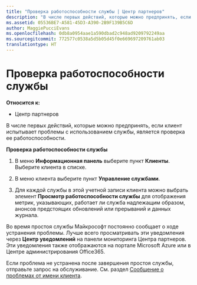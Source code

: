```yaml
---
title: "Проверка работоспособности службы | Центр партнеров"
description: "В числе первых действий, которые можно предпринять, если клиент испытывает проблемы с использованием службы, является проверка ее работоспособности."
ms.assetid: 05536BE7-A581-45D3-A390-2B9F139B5C6D
author: MaggiePucciEvans
ms.openlocfilehash: 0db8a0954aae1a590dbad2c948ad9209792249aa
ms.sourcegitcommit: 772577c0538a5d5b05d45f0e669697209761ab03
translationtype: HT
---
```

# <a name="check-service-health"></a>Проверка работоспособности службы

**Относится к:**

-  Центр партнеров

В числе первых действий, которые можно предпринять, если клиент испытывает проблемы с использованием службы, является проверка ее работоспособности.

**Проверка работоспособности службы**

1.  В меню **Информационная панель** выберите пункт **Клиенты**. Выберите клиента в списке.

2.  В меню клиента выберите пункт **Управление службами**.

3.  Для каждой службы в этой учетной записи клиента можно выбрать элемент **Просмотр работоспособности службы** для отображения метрик, указывающих, работает ли служба надлежащим образом, анонсов предстоящих обновлений или прерываний и данных журнала.

Во время простоя службы Майкрософт постоянно сообщает о ходе устранения проблемы. Лучше всего просматривать эти уведомления через **Центр уведомлений** на панели мониторинга Центра партнеров. Эти уведомления также отображаются на портале Microsoft Azure или в Центре администрирования Office365.

Если проблема не устранена после завершения простоя службы, отправьте запрос на обслуживание. См. раздел [Сообщение о проблемах от имени клиента](report-problems-on-behalf-of-a-customer.md).

 

 



